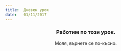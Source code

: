 ```yaml
---
title:  Дневен урок
date:   01/11/2017
---
```


### <center>Работим по този урок.</center>
<center>Моля, върнете се по-късно.</center>